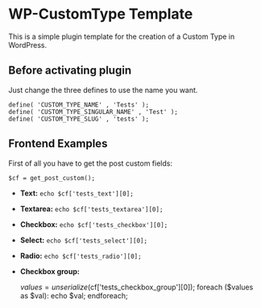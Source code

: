 WP-CustomType Template
======================

This is a simple plugin template for the creation of a Custom Type in WordPress.

Before activating plugin
------------------------

Just change the three defines to use the name you want.

    define( 'CUSTOM_TYPE_NAME' , 'Tests' );
    define( 'CUSTOM_TYPE_SINGULAR_NAME' , 'Test' );
    define( 'CUSTOM_TYPE_SLUG' , 'tests' );

Frontend Examples
-----------------

First of all you have to get the post custom fields:


`$cf = get_post_custom();`

* __Text:__ `echo $cf['tests_text'][0];`
* __Textarea:__ `echo $cf['tests_textarea'][0];`
* __Checkbox:__ `echo $cf['tests_checkbox'][0];`
* __Select:__ `echo $cf['tests_select'][0];`
* __Radio:__ `echo $cf['tests_radio'][0];`
* __Checkbox group:__

    $values = unserialize($cf['tests_checkbox_group'][0]);
    foreach ($values as $val):
      echo $val;
    endforeach;
